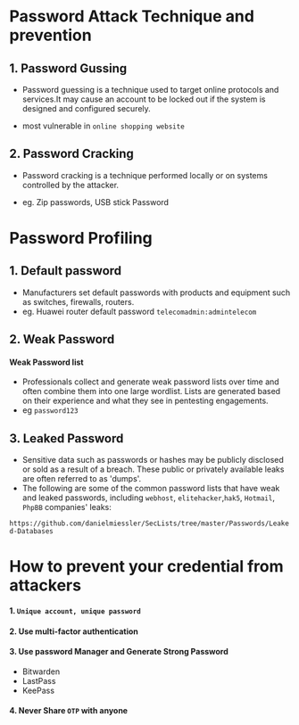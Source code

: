 # Password Attack Technique and prevention

## 1. Password Gussing

- Password guessing is a technique used to target online protocols and services.It may cause an account to be locked out if the system is designed and configured securely.

- most vulnerable in `online shopping website`

## 2. Password Cracking

- Password cracking is a technique performed locally or on systems controlled by the attacker.

- eg. Zip passwords, USB stick Password

# Password Profiling

## 1. Default password

- Manufacturers set default passwords with products and equipment such as switches, firewalls, routers.
- eg. Huawei router default password `telecomadmin:admintelecom`


## 2. Weak Password

#### Weak Password list

- Professionals collect and generate weak password lists over time and often combine them into one large wordlist. Lists are generated based on their experience and what they see in pentesting engagements. 
- eg `password123`


## 3. Leaked Password

- Sensitive data such as passwords or hashes may be publicly disclosed or sold as a result of a breach. These public or privately available leaks are often referred to as 'dumps'. 
-  The following are some of the common password lists that have weak and leaked passwords, including `webhost`, `elitehacker`,`hak5`, `Hotmail`, `PhpBB` companies' leaks:

`https://github.com/danielmiessler/SecLists/tree/master/Passwords/Leaked-Databases`




# How to prevent your credential from attackers

#### 1. `Unique account, unique password`
#### 2. Use multi-factor authentication
#### 3. Use password Manager and Generate Strong Password
- Bitwarden
- LastPass
- KeePass
#### 4. Never Share `OTP` with anyone



